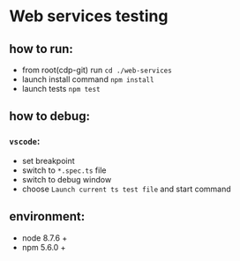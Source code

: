 # Web services testing

## how to run:
- from root(cdp-git) run `cd ./web-services`
- launch install command `npm install`
- launch tests `npm test`

## how to debug:
### `vscode`: 
- set breakpoint
- switch to `*.spec.ts` file
- switch to debug window
- choose `Launch current ts test file` and start command

## environment:
- node 8.7.6 +
- npm 5.6.0 +
